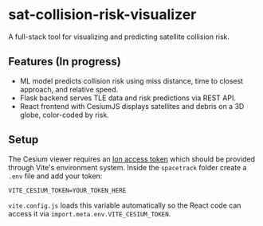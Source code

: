 # sat-collision-risk-visualizer

A full-stack tool for visualizing and predicting satellite collision risk.

## Features (In progress)

- ML model predicts collision risk using miss distance, time to closest approach, and relative speed.
- Flask backend serves TLE data and risk predictions via REST API.
- React frontend with CesiumJS displays satellites and debris on a 3D globe, color-coded by risk.

## Setup

The Cesium viewer requires an [Ion access token](https://cesium.com/ion/) which
should be provided through Vite's environment system. Inside the `spacetrack`
folder create a `.env` file and add your token:

```env
VITE_CESIUM_TOKEN=YOUR_TOKEN_HERE
```

`vite.config.js` loads this variable automatically so the React code can access
it via `import.meta.env.VITE_CESIUM_TOKEN`.

